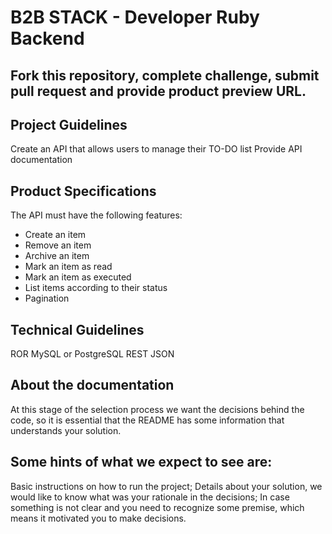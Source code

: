 # B2B STACK - Developer Ruby Backend

## Fork this repository, complete challenge, submit pull request and provide product preview URL.

## Project Guidelines
Create an API that allows users to manage their TO-DO list
Provide API documentation


## Product Specifications
The API must have the following features:
* Create an item
* Remove an item
* Archive an item
* Mark an item as read
* Mark an item as executed
* List items according to their status
* Pagination


## Technical Guidelines
ROR
MySQL or PostgreSQL
REST
JSON


## About the documentation
At this stage of the selection process we want the decisions behind the code, so it is essential that the README has some information that understands your solution.


## Some hints of what we expect to see are:
Basic instructions on how to run the project;
Details about your solution, we would like to know what was your rationale in the decisions;
In case something is not clear and you need to recognize some premise, which means it motivated you to make decisions.
